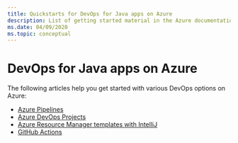 ```yaml
---
title: Quickstarts for DevOps for Java apps on Azure
description: List of getting started material in the Azure documentation for DevOps for Java apps.
ms.date: 04/09/2020
ms.topic: conceptual
---
```


# DevOps for Java apps on Azure

The following articles help you get started with various DevOps options on Azure:

- [Azure Pipelines](/azure/devops/pipelines/targets/webapp-linux?view=azure-devops&tabs=java%2Cyaml)
- [Azure DevOps Projects](/azure/devops-project/azure-devops-project-java)
- [Azure Resource Manager templates with IntelliJ](/azure/azure-resource-manager/templates/create-templates-use-intellij)
- [GitHub Actions](https://github.com/actions/setup-java)
